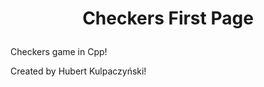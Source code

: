 
# <p align="center"> Checkers First Page </p>
Checkers game in Cpp!

Created by Hubert Kulpaczyński!

